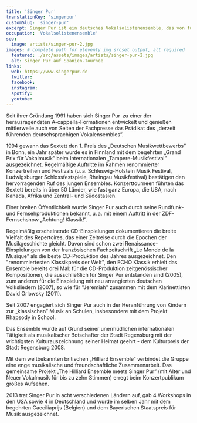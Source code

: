 ```yaml
---
title: 'Singer Pur'
translationKey: 'singerpur'
customSlug: 'singer-pur'
excerpt: Singer Pur ist ein deutsches Vokalsolistenensemble, das von fünf ehemaligen Regensburger Domspatzen gegründet wurde. Es besteht aus fünf Männern und einer Frau.
occupation: 'Vokalsolistenensemble'
seo:
  image: artists/singer-pur-2.jpg
images: # complete path for eleventy img srcset output, alt required
  featured: ./src/assets/images/artists/singer-pur-2.jpg
  alt: Singer Pur auf Spanien-Tournee
links:
  web: https://www.singerpur.de
  twitter:
  facebook:
  instagram:
  spotify:
  youtube:
---
```


Seit ihrer Gründung 1991 haben sich Singer Pur  zu einer der herausragendsten A-cappella-Formationen entwickelt und genießen mittlerweile auch von Seiten der Fachpresse das Prädikat des „derzeit führenden deutschsprachigen Vokalensembles”.

1994 gewann das Sextett den 1. Preis des „Deutschen Musikwettbewerbs” in Bonn, ein Jahr später wurde es in Finnland mit dem begehrten „Grand Prix für Vokalmusik” beim Internationalen „Tampere-Musikfestival” ausgezeichnet. Regelmäßige Auftritte im Rahmen renommierter Konzertreihen und Festivals (u. a. Schleswig-Holstein Musik Festival, Ludwigsburger Schlossfestspiele, Rheingau Musikfestival) bestätigen den hervorragenden Ruf des jungen Ensembles. Konzerttourneen führten das Sextett bereits in über 50 Länder, wie fast ganz Europa, die USA, nach Kanada, Afrika und Zentral- und Südostasien.

Einer breiten Öffentlichkeit wurde Singer Pur auch durch seine Rundfunk- und Fernsehproduktionen bekannt, u. a. mit einem Auftritt in der ZDF-Fernsehshow „Achtung! Klassik!”.

Regelmäßig erscheinende CD-Einspielungen dokumentieren die breite Vielfalt des Repertoires, das einer Zeitreise durch die Epochen der Musikgeschichte gleicht. Davon sind schon zwei Renaissance-Einspielungen von der französischen Fachzeitschrift „Le Monde de la Musique” als die beste CD-Produktion des Jahres ausgezeichnet. Den "renommiertesten Klassikpreis der Welt", den ECHO Klassik erhielt das Ensemble bereits drei Mal: für die CD-Produktion zeitgenössischer Kompositionen, die ausschließlich für Singer Pur entstanden sind (2005), zum anderen für die Einspielung mit neu arrangierten deutschen Volksliedern (2007), so wie für "Jeremiah" zusammen mit dem Klarinettisten David Orlowsky (2011).

Seit 2007 engagiert sich Singer Pur auch in der Heranführung von Kindern zur „klassischen” Musik an Schulen, insbesondere mit dem Projekt Rhapsody in School.

Das Ensemble wurde auf Grund seiner unermüdlichen internationalen Tätigkeit als musikalischer Botschafter der Stadt Regensburg mit der wichtigsten Kulturauszeichnung seiner Heimat geehrt - dem Kulturpreis der Stadt Regensburg 2008.

Mit dem weltbekannten britischen „Hilliard Ensemble” verbindet die Gruppe eine enge musikalische und freundschaftliche Zusammenarbeit. Das gemeinsame Projekt „The Hilliard Ensemble meets Singer Pur” (mit Alter und Neuer Vokalmusik für bis zu zehn Stimmen) erregt beim Konzertpublikum großes Aufsehen.

2013 trat Singer Pur in acht verschiedenen Ländern auf, gab 4 Workshops in den USA sowie 4 in Deutschland und wurde im selben Jahr mit dem begehrten Caeciliaprijs (Belgien) und dem Bayerischen Staatspreis für Musik ausgezeichnet.
